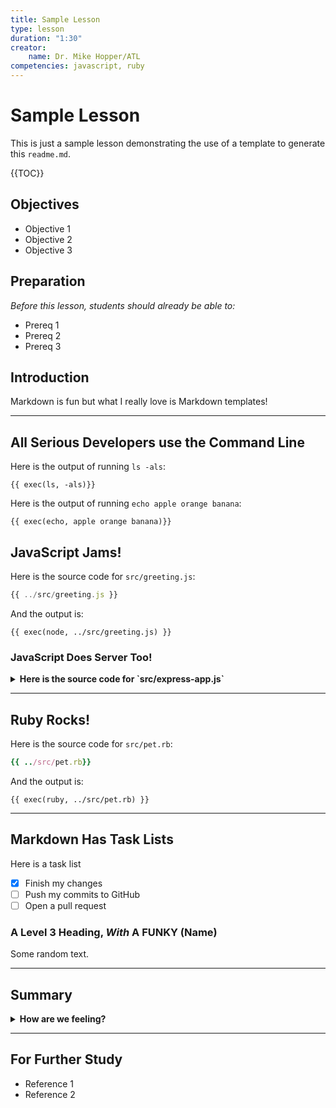 ```yaml
---
title: Sample Lesson
type: lesson
duration: "1:30"
creator:
    name: Dr. Mike Hopper/ATL
competencies: javascript, ruby
---
```


# Sample Lesson

This is just a sample lesson demonstrating the use of a template to generate this `readme.md`.

{{TOC}}

## Objectives
* Objective 1
* Objective 2
* Objective 3

## Preparation
*Before this lesson, students should already be able to:*

* Prereq 1
* Prereq 2
* Prereq 3

## Introduction

Markdown is fun but what I really love is Markdown templates!

---

## All Serious Developers use the Command Line

Here is the output of running `ls -als`:

```
{{ exec(ls, -als)}}
```

Here is the output of running `echo apple orange banana`:

```
{{ exec(echo, apple orange banana)}}
```


## JavaScript Jams!

Here is the source code for `src/greeting.js`:

```javascript
{{ ../src/greeting.js }}
```

And the output is:

```
{{ exec(node, ../src/greeting.js) }}
```

### JavaScript Does Server Too!

<details>
  <summary><strong>Here is the source code for `src/express-app.js`</strong></summary>

```javascript
{{ ../src/express-app.js }}
```
</details>

---

## Ruby Rocks!

Here is the source code for `src/pet.rb`:

```ruby
{{ ../src/pet.rb}}
```

And the output is:

```
{{ exec(ruby, ../src/pet.rb) }}
```

---

## Markdown Has Task Lists

Here is a task list

- [x] Finish my changes
- [ ] Push my commits to GitHub
- [ ] Open a pull request

### A Level 3 Heading, *With* A __FUNKY__ (Name)

Some random text.

---

## Summary

<details>
  <summary><strong>How are we feeling?</strong></summary>
  > Feeling great, thanks for asking!
</details>

---

## For Further Study

* Reference 1
* Reference 2
